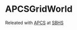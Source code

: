 # APCSGridWorld
 Releated with [APCS](https://github.com/SethuSenthil/APCS) at [SBHS](https://github.com/stars/SethuSenthil/lists/sbhs-south-brunswick-highschool) 
